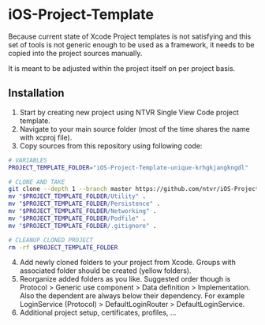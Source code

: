 # iOS-Project-Template
Because current state of Xcode Project templates is not satisfying and this set of tools is not generic enough to be used as a framework, it needs to be copied into the project sources manually. 

It is meant to be adjusted within the project itself on per project basis.

## Installation
1. Start by creating new project using NTVR Single View Code project template.
3. Navigate to your main source folder (most of the time shares the name with xcproj file).
3. Copy sources from this repository using following code:

```bash
# VARIABLES
PROJECT_TEMPLATE_FOLDER="iOS-Project-Template-unique-krhgkjangkngdl"

# CLONE AND TAKE
git clone --depth 1 --branch master https://github.com/ntvr/iOS-Project-Template.git $PROJECT_TEMPLATE_FOLDER
mv "$PROJECT_TEMPLATE_FOLDER/Utility" .
mv "$PROJECT_TEMPLATE_FOLDER/Persistence" .
mv "$PROJECT_TEMPLATE_FOLDER/Networking" .
mv "$PROJECT_TEMPLATE_FOLDER/Podfile" .
mv "$PROJECT_TEMPLATE_FOLDER/.gitignore" .

# CLEANUP CLONED PROJECT
rm -rf $PROJECT_TEMPLATE_FOLDER
```

4. Add newly cloned folders to your project from Xcode. Groups with associated folder should be created (yellow folders).
5. Reorganize added folders as you like. Suggested order though is Protocol > Generic use component > Data definition > Implementation. Also the dependent are always below  their dependency. For example LoginService (Protocol) > DefaultLoginRouter > DefaultLoginService.
6. Additional project setup, certificates, profiles, ...

